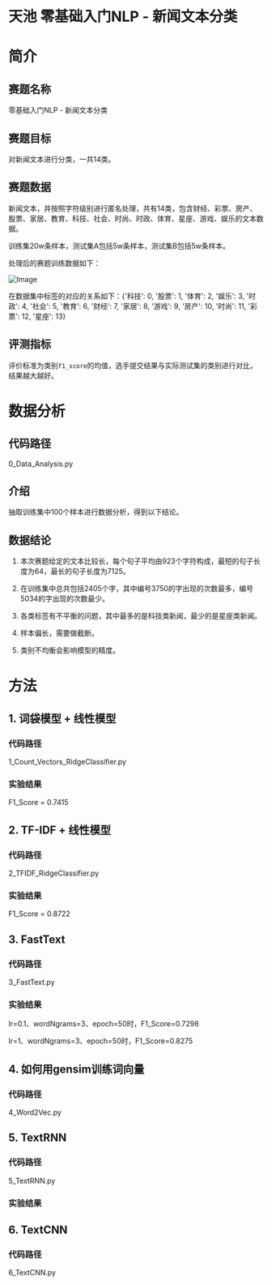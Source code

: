 # 天池 零基础入门NLP - 新闻文本分类

# 简介

## 赛题名称

零基础入门NLP - 新闻文本分类

## 赛题目标

对新闻文本进行分类，一共14类。

## 赛题数据

新闻文本，并按照字符级别进行匿名处理，共有14类，包含财经、彩票、房产、股票、家居、教育、科技、社会、时尚、时政、体育、星座、游戏、娱乐的文本数据。

训练集20w条样本，测试集A包括5w条样本，测试集B包括5w条样本。

处理后的赛题训练数据如下：

![Image](http://jupter-oss.oss-cn-hangzhou.aliyuncs.com/public/files/image/1095279501877/1594906820936_hVKPJHWvu4.jpg)

在数据集中标签的对应的关系如下：{'科技': 0, '股票': 1, '体育': 2, '娱乐': 3, '时政': 4, '社会': 5, '教育': 6, '财经': 7, '家居': 8, '游戏': 9, '房产': 10, '时尚': 11, '彩票': 12, '星座': 13}

## 评测指标

评价标准为类别`f1_score`的均值，选手提交结果与实际测试集的类别进行对比，结果越大越好。



# 数据分析

## 代码路径

0_Data_Analysis.py

## 介绍

抽取训练集中100个样本进行数据分析，得到以下结论。

## 数据结论

1. 本次赛题给定的文本比较长，每个句子平均由923个字符构成，最短的句子长度为64，最长的句子长度为7125。

2. 在训练集中总共包括2405个字，其中编号3750的字出现的次数最多，编号5034的字出现的次数最少。

3. 各类标签有不平衡的问题，其中最多的是科技类新闻，最少的是星座类新闻。

4. 样本偏长，需要做截断。
5. 类别不均衡会影响模型的精度。

# 方法

## 1. 词袋模型 + 线性模型

### 代码路径

1_Count_Vectors_RidgeClassifier.py

### 实验结果

F1_Score = 0.7415

## 2. TF-IDF + 线性模型

### 代码路径

2_TFIDF_RidgeClassifier.py

### 实验结果

F1_Score = 0.8722

## 3. FastText

### 代码路径

3_FastText.py

### 实验结果

lr=0.1、wordNgrams=3、epoch=50时，F1_Score=0.7298

lr=1、wordNgrams=3、epoch=50时，F1_Score=0.8275

## 4. 如何用gensim训练词向量

### 代码路径

4_Word2Vec.py

## 5. TextRNN

### 代码路径

5_TextRNN.py

### 实验结果

## 6. TextCNN

### 代码路径

6_TextCNN.py

